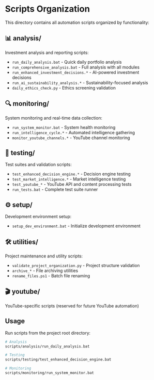 # Scripts Organization

This directory contains all automation scripts organized by functionality:

## 📊 analysis/
Investment analysis and reporting scripts:
- `run_daily_analysis.bat` - Quick daily portfolio analysis
- `run_comprehensive_analysis.bat` - Full analysis with all modules
- `run_enhanced_investment_decisions.*` - AI-powered investment decisions
- `run_ai_sustainability_analysis.*` - Sustainability-focused analysis
- `daily_ethics_check.py` - Ethics screening validation

## 🔍 monitoring/
System monitoring and real-time data collection:
- `run_system_monitor.bat` - System health monitoring
- `run_intelligence_cycle.*` - Automated intelligence gathering
- `monitor_youtube_channels.*` - YouTube channel monitoring

## 🧪 testing/
Test suites and validation scripts:
- `test_enhanced_decision_engine.*` - Decision engine testing
- `test_market_intelligence.*` - Market intelligence testing
- `test_youtube_*` - YouTube API and content processing tests
- `run_tests.bat` - Complete test suite runner

## ⚙️ setup/
Development environment setup:
- `setup_dev_environment.bat` - Initialize development environment

## 🛠️ utilities/
Project maintenance and utility scripts:
- `validate_project_organization.py` - Project structure validation
- `archive_*` - File archiving utilities
- `rename_files.ps1` - Batch file renaming

## 🎬 youtube/
YouTube-specific scripts (reserved for future YouTube automation)

## Usage
Run scripts from the project root directory:
```bash
# Analysis
scripts/analysis/run_daily_analysis.bat

# Testing  
scripts/testing/test_enhanced_decision_engine.bat

# Monitoring
scripts/monitoring/run_system_monitor.bat
```